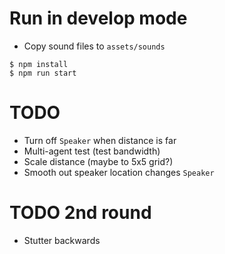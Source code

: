 # Run in develop mode

- Copy sound files to `assets/sounds`

```
$ npm install
$ npm run start
```

# TODO

- Turn off `Speaker` when distance is far
- Multi-agent test (test bandwidth)
- Scale distance (maybe to 5x5 grid?)
- Smooth out speaker location changes `Speaker`

# TODO 2nd round
- Stutter backwards